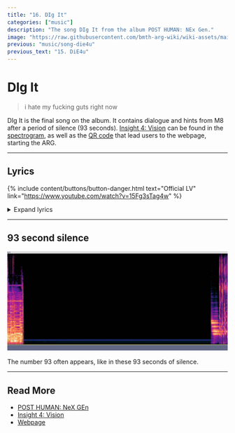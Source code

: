 ```yaml
---
title: "16. DIg It"
categories: ["music"]
description: "The song DIg It from the album POST HUMAN: NEx Gen."
image: "https://raw.githubusercontent.com/bmth-arg-wiki/wiki-assets/main/music/ph2/album_cover_300.png"
previous: "music/song-die4u"
previous_text: "15. DiE4u"
---
```

# DIg It

> i hate my fucking guts right now

DIg It is the final song on the album. It contains dialogue and hints from M8 after a 
period of silence (93 seconds). [Insight 4: Vision](../lore/insight4-vision) can be found 
in the [spectrogram](spectrograms), as well as the [QR code](../website/website#qr-code) that lead 
users to the webpage, starting the ARG.

***

## Lyrics

{% include content/buttons/button-danger.html text="Official LV" link="https://www.youtube.com/watch?v=15Fg3sTag4w" %}

<details class="lyrics">
<summary>Expand lyrics</summary>
{{ "
> pins and needles in my face i
> can’t trust my feelings anymore
> shouldn’t of looked behind the veil my
> whole world’s at war
> cos they’ve been feeding us a fable
> swallowing the rabbit whole
> i cant keep quiet at the table
> anymore, no oh 
>
> i hate my fucking guts right now
> reckon you’d be better if i never existed sorry that i let you down
> found a way to hide
> and now i’m addicted 
>
> give me something to believe in
> some kind of system override
> i need to give my ghost a reason
> to let it slide
> cos everyone’s too scared to heal
> they don’t give a fuck how they feel
> and i just don’t know how to deal anymore
> maybe the damage is done
> maybe the darkness has won
> and we were programmed
> just to suffer 
>
> i hate my fucking guts right now
> i’m sorry that i let you down 
>
> i hate my fucking guts right now
> reckon you’d be better if i never existed
> sorry that i let you down
> found a way to hide
> and now i’m addicted
> cos the world is a scary place
> scary future
> scary fate
> thought the pain
> would teach me somehow
> but the only thing
> i figured out
> is life is a grave
> and i dig it
> and i dig it 
>
> i don’t wanna lose myself again
> i don’t wanna lose myself again 
>
> cos the world is a scary place
> scary humans
> scary race
> thought the pain
> would teach me somehow
> but the only thing
> i figured out
> is life is a grave
> and i dig it
>
> cos everyone’s too scared to heal
> they don’t give a fuck how they feel
> and i just don’t know how to deal anymore
> well maybe the damage is done
> maybe the darkness has won
> and we were programmed
> just to suffer 
>
> i hate my fucking guts right now
> reckon you’d be better if i never existed
> i’m sorry that i let you down
> when you find this letter
> hope you don’t get it twisted
> cos the world is a scary place
> scary future
> scary fate
> thought the pain
> would teach me somehow
> but the only thing
> i figured out
> is life is a
" | markdownify }}
</details>

***

## 93 second silence

![img.png](https://raw.githubusercontent.com/bmth-arg-wiki/wiki-assets/main/music/spectrograms/silence93.png)

The number 93 often appears, like in these 93 seconds of silence.

***

## Read More

- [POST HUMAN: NeX GEn](ph-nex-gen)
- [Insight 4: Vision](../lore/insight4-vision)
- [Webpage](../website/website)